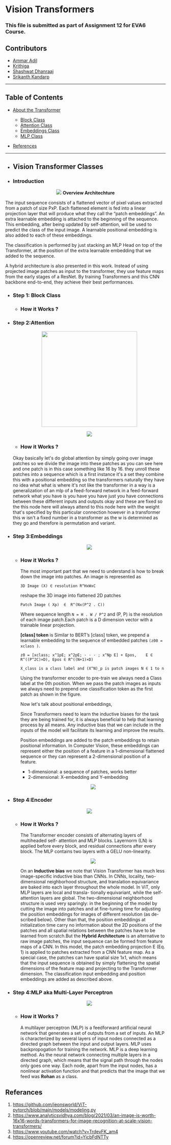 # Vision Transformers
### This file is submitted as part of Assignment 12 for EVA6 Course.
## Contributors

* [Ammar Adil](https://github.com/adilsammar)
* [Krithiga](https://github.com/BottleSpink)
* [Shashwat Dhanraaj](https://github.com/sdhanraaj12)
* [Srikanth Kandarp](https://github.com/Srikanth-Kandarp)
---
## Table of Contents
  - [About the Transformer](#about-the-model)
    - [Block Class](#block-class)
    - [Attention Class](#attention-class)
    - [Embeddings Class](#embddings-class)
    - [MLP Class](#mlp-class)
    
  - [References](#references)

---

* ## <b>Vision Transformer Classes</b>

 * ### <b>Introduction </b>
  
  <p align="center">
    <img src='assets/ViT.png'>
    <b>Overview Architechture</b><br>
  </p>
  
  
The input sequence consists of a flattened vector of pixel values extracted from a patch of size PxP. Each flattened element is fed into a linear projection layer that will produce what they call the “patch embeddings”. An extra learnable embedding is attached to the beginning of the sequence. This embedding, after being updated by self-attention, will be used to predict the class of the input image. A learnable positional embedding is also added to each of these embeddings.

  The classification is performed by just stacking an MLP Head on top of the Transformer, at the position of the extra learnable embedding that we added to the sequence.

  A hybrid architecture is also presented in this work. Instead of using projected image patches as input to the transformer, they use feature maps from the early stages of a ResNet. By training Transformers and this CNN backbone end-to-end, they achieve their best performances.

  * ### <b>Step 1: Block Class</b>

    * ### How it Works ?

  * ### <b>Step 2:Attention</b>

  
      <p align="center">
        <img width="300" height="300" src='assets/Image_1.png'>
      </p>



      <p align="center">
        <img src='assets/Image_2.png'>
      </p>
  


    * ### How it Works ?

    Okay basically let's do global attention by simply going over image patches so we divide the image into these patches as you can see here and one patch is in this case something like 16 by 16. they unroll these patches into a sequence which is a first instance it's a set they combine this with a positional embedding so the transformers naturally they have no idea what what is where it's not like the transformer in a way is a generalization of an mlp of a feed-forward network in a feed-forward network what you have is you have you have just you have connections between these different inputs and outputs okay and these are fixed so the this node here will always attend to this node here with the weight that's specified by this particular connection however in a transformer this w isn't a fixed number in a transformer as the w is determined as they go and therefore is permutation and variant.

  * ### <b>Step 3:Embeddings </b>

      <p align="center">
        <img src='assets/Image_3.png'>
      </p>

    * ### How it Works ?

      The most important part that we need to understand is how to break down the image into patches. An image is represented as
      ```
      3D Image (X) ∈ resolution R^HxWxC 
      ```
      reshape the 3D image into flattened 2D patches
      ```
      Patch Image ( Xp)  ∈  R^(Nx(P^2 . C))
      ```
      Where sequence length ``` N = H . W / P^2 ```  and (P, P) is the resolution of each image patch.Each patch is a D dimension vector with a trainable linear projection.

      <b>[class] token</b> is Similar to BERT’s [class] token, we prepend a learnable embedding to the sequence of embedded patches ```(z00 = xclass )```.
      ```
      z0 = [xclass; x^1pE; x^2pE; · · · ; x^Np E] + Epos,    E ∈ R^((P^2C)×D), Epos ∈ R^((N+1)×D)

      X_class is a class label and (X^N)_p is patch images N ∈ 1 to n
      ```

      Using the transformer encoder to pre-train we always need a Class label at the 0th position. When we pass the patch images as inputs we always need to prepend one classification token as the first patch as shown in the figure.

      Now let's talk about positional embeddings,

      Since Transformers need to learn the inductive biases for the task they are being trained for, it is always beneficial to help that learning process by all means. Any inductive bias that we can include in the inputs of the model will facilitate its learning and improve the results.

      Position embeddings are added to the patch embeddings to retain positional information. In Computer Vision, these embeddings can represent either the position of a feature in a 1-dimensional flattened sequence or they can represent a 2-dimensional position of a feature.


      * 1-dimensional:  a sequence of patches, works better
      * 2-dimensional: X-embedding and Y-embedding

      <p align="center">
        <img src='assets/P_formula.png'>
      </p>
  * ### <b>Step 4:Encoder</b>

      <p align="center">
        <img src='assets/Image_4.png'>
      </p>

    * ### How it Works ?
      The Transformer encoder consists of alternating layers of multiheaded self- attention and MLP blocks. Layernorm (LN) is applied before every block, and residual connections after every block. The MLP contains two layers with a GELU non-linearity.

      <p align="center">
        <img src='assets/MLP_formula.png'>
      </p>
      
      On an <b>Inductive bias</b> we note that Vision Transformer has much less image-specific inductive bias than CNNs. In CNNs, locality, two-dimensional neighborhood structure, and translation equivariance are baked into each layer throughout the whole model. In ViT, only MLP layers are local and transla- tionally equivariant, while the self-attention layers are global. The two-dimensional neighborhood structure is used very sparingly: in the beginning of the model by cutting the image into patches and at fine-tuning time for adjusting the position embeddings for images of different resolution (as de- scribed below). Other than that, the position embeddings at initialization time carry no information about the 2D positions of the patches and all spatial relations between the patches have to be learned from scratch.But the 
      <b>Hybrid Architecture</b> is an alternative to raw image patches, the input sequence can be formed from feature maps of a CNN. In this model, the patch embedding projection E (Eq. 1) is applied to patches extracted from a CNN feature map. As a special case, the patches can have spatial size 1x1, which means that the input sequence is obtained by simply flattening the spatial dimensions of the feature map and projecting to the Transformer dimension. The classification input embedding and position embeddings are added as described above.


  * ### <b>Step 4:MLP aka Multi-Layer Perceptron </b>


      <p align="center">
        <img src='assets/Image_5.png'>
      </p>

    * ### How it Works ?
      A multilayer perceptron (MLP) is a feedforward artificial neural network that generates a set of outputs from a set of inputs. An MLP is characterized by several layers of input nodes connected as a directed graph between the input and output layers. MLP uses backpropogation for training the network. MLP is a deep learning method. As the neural network connecting multiple layers in a directed graph, which means that the signal path through the nodes only goes one way. Each node, apart from the input nodes, has a nonlinear activation function and that predicts that the image that we feed was <b>Rohan</b> as a class.



## Referances 
1. https://github.com/jeonsworld/ViT-pytorch/blob/main/models/modeling.py
2. https://www.analyticsvidhya.com/blog/2021/03/an-image-is-worth-16x16-words-transformers-for-image-recognition-at-scale-vision-transformers/
3. https://www.youtube.com/watch?v=TrdevFK_am4
4. https://openreview.net/forum?id=YicbFdNTTy
   
